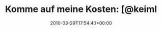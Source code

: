 ---
retweeted: false
source: <a href="http://twitter.com" rel="nofollow">Twitter Web Client</a>
entities:
  hashtags:
  - text: wmle
    indices:
    - '104'
    - '109'
  symbols: []
  user_mentions:
  - name: Markus Zapke-Gründemann
    screen_name: keimlink
    indices:
    - '24'
    - '33'
    id_str: '44300359'
    id: '44300359'
  - name: Sophie Dollinger
    screen_name: Analyze
    indices:
    - '52'
    - '60'
    id_str: '14384558'
    id: '14384558'
  urls: []
display_text_range:
- '0'
- '126'
favorite_count: '0'
id_str: '11261677776'
truncated: false
retweet_count: '0'
id: '11261677776'
created_at: Mon Mar 29 17:54:40 +0000 2010
favorited: false
full_text: 'Komme auf meine Kosten: [@keimlink](https://twitter.com/keimlink) baut
  Ponyhöfe und [@analyze](https://twitter.com/analyze) schaut mir beim Twittern zu.
  (Ich lass den #wmle Hashtag mal weg)'
lang: de
tags:
- wmle
- pesos:twitter
date: '2010-03-29T17:54:40+00:00'
src: https://twitter.com/bascht/status/11261677776
original_url: https://twitter.com/bascht/status/11261677776
type: twitter_tweet
text: 'Komme auf meine Kosten: [@keimlink](https://twitter.com/keimlink) baut Ponyhöfe
  und [@analyze](https://twitter.com/analyze) schaut mir beim Twittern zu. (Ich lass
  den #wmle Hashtag mal weg)'
title: 'Komme auf meine Kosten: [@keiml'

---